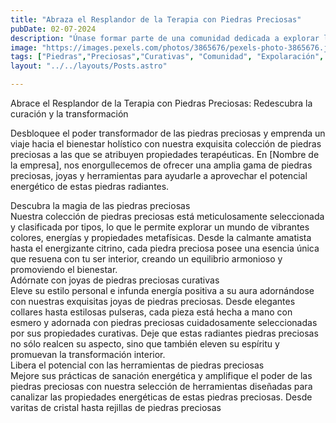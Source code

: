 ```yaml
---
title: "Abraza el Resplandor de la Terapia con Piedras Preciosas"
pubDate: 02-07-2024
description: "Únase formar parte de una comunidad dedicada a explorar los poderes curativos de las piedras preciosas."
image: "https://images.pexels.com/photos/3865676/pexels-photo-3865676.jpeg?auto=compress&cs=tinysrgb&w=1000"
tags: ["Piedras","Preciosas","Curativas", "Comunidad", "Expolaración", "Estudio", "Bienestar", "Holistico"]
layout: "../../layouts/Posts.astro"

---
```

<div class="text-3xl font-bold my-8">  Abrace el Resplandor de la Terapia con Piedras Preciosas: Redescubra la curación y la transformación</div>

Desbloquee el poder transformador de las piedras preciosas y emprenda un viaje hacia el bienestar holístico con nuestra exquisita colección de piedras preciosas a las que se atribuyen propiedades terapéuticas. En [Nombre de la empresa], nos enorgullecemos de ofrecer una amplia gama de piedras preciosas, joyas y herramientas para ayudarle a aprovechar el potencial energético de estas piedras radiantes.

<div class="text-3xl font-bold my-8"> Descubra la magia de las piedras preciosas</div>
Nuestra colección de piedras preciosas está meticulosamente seleccionada y clasificada por tipos, lo que le permite explorar un mundo de vibrantes colores, energías y propiedades metafísicas. Desde la calmante amatista hasta el energizante citrino, cada piedra preciosa posee una esencia única que resuena con tu ser interior, creando un equilibrio armonioso y promoviendo el bienestar.

<div class="text-3xl font-bold my-8"> Adórnate con joyas de piedras preciosas curativas</div>
Eleve su estilo personal e infunda energía positiva a su aura adornándose con nuestras exquisitas joyas de piedras preciosas. Desde elegantes collares hasta estilosas pulseras, cada pieza está hecha a mano con esmero y adornada con piedras preciosas cuidadosamente seleccionadas por sus propiedades curativas. Deje que estas radiantes piedras preciosas no sólo realcen su aspecto, sino que también eleven su espíritu y promuevan la transformación interior.

<div class="text-3xl font-bold my-8">  Libera el potencial con las herramientas de piedras preciosas</div>
Mejore sus prácticas de sanación energética y amplifique el poder de las piedras preciosas con nuestra selección de herramientas diseñadas para canalizar las propiedades energéticas de estas piedras preciosas. Desde varitas de cristal hasta rejillas de piedras preciosas
